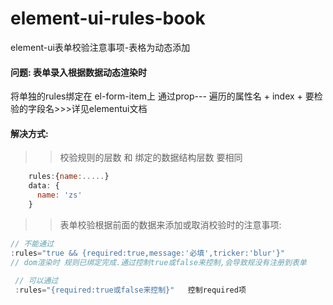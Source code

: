 # element-ui-rules-book
element-ui表单校验注意事项-表格为动态添加

#### 问题: 表单录入根据数据动态渲染时
将单独的rules绑定在 el-form-item上 通过prop--- 遍历的属性名 + index + 要检验的字段名>>>详见elementui文档
#### 解决方式:
>> 校验规则的层数 和 绑定的数据结构层数 要相同 
```js 
    rules:{name:.....}
    data: {
      name: 'zs'
    }
```
>> 表单校验根据前面的数据来添加或取消校验时的注意事项:
```js
// 不能通过
:rules="true && {required:true,message:'必填',tricker:'blur'}" 
// dom渲染时 规则已绑定完成.通过控制true或false来控制,会导致规没有注册到表单
                                                                           
 // 可以通过  
 :rules="{required:true或false来控制}"   控制required项
```
